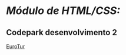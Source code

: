 # *Módulo de HTML/CSS:*

## Codepark desenvolvimento 2

[EuroTur](./HTML-CSS/Módulo%202/EuroTur/Proz/index.html)

